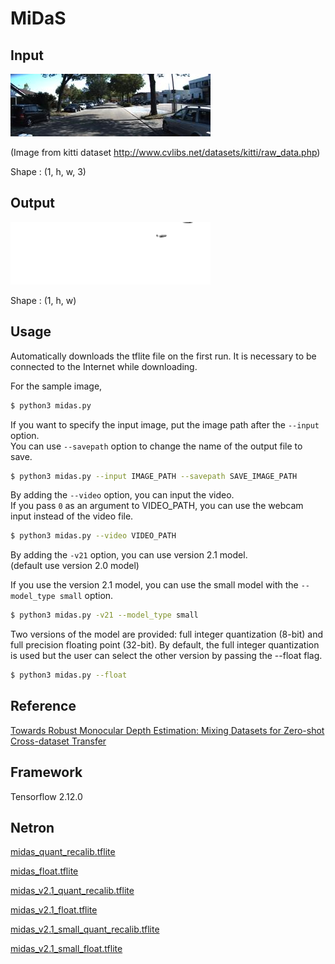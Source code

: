 # MiDaS

## Input

![Input](input.jpg)

(Image from kitti dataset http://www.cvlibs.net/datasets/kitti/raw_data.php)

Shape : (1, h, w, 3)

## Output

![Output](input_depth.png)

Shape : (1, h, w)

## Usage
Automatically downloads the tflite file on the first run.
It is necessary to be connected to the Internet while downloading.

For the sample image,
``` bash
$ python3 midas.py
```

If you want to specify the input image, put the image path after the `--input` option.  
You can use `--savepath` option to change the name of the output file to save.
```bash
$ python3 midas.py --input IMAGE_PATH --savepath SAVE_IMAGE_PATH
```

By adding the `--video` option, you can input the video.   
If you pass `0` as an argument to VIDEO_PATH, you can use the webcam input instead of the video file.
```bash
$ python3 midas.py --video VIDEO_PATH
```

By adding the `-v21` option, you can use version 2.1 model.  
(default use version 2.0 model)

If you use the version 2.1 model, you can use the small model with the `--model_type small` option.
```bash
$ python3 midas.py -v21 --model_type small
```

Two versions of the model are provided: full integer quantization (8-bit) and full precision floating point (32-bit). 
By default, the full integer quantization is used but the user can select the other version by passing the --float flag.
```bash
$ python3 midas.py --float
```

## Reference

[Towards Robust Monocular Depth Estimation: Mixing Datasets for Zero-shot Cross-dataset Transfer](https://github.com/intel-isl/MiDaS)

## Framework

Tensorflow 2.12.0

## Netron

[midas_quant_recalib.tflite](https://netron.app/?url=https://storage.googleapis.com/ailia-models-tflite/midas/midas_quant_recalib.tflite)

[midas_float.tflite](https://netron.app/?url=https://storage.googleapis.com/ailia-models-tflite/midas/midas_float.tflite)

[midas_v2.1_quant_recalib.tflite](https://netron.app/?url=https://storage.googleapis.com/ailia-models-tflite/midas/midas_v2.1_quant_recalib.tflite)

[midas_v2.1_float.tflite](https://netron.app/?url=https://storage.googleapis.com/ailia-models-tflite/midas/midas_v2.1_float.tflite)

[midas_v2.1_small_quant_recalib.tflite](https://netron.app/?url=https://storage.googleapis.com/ailia-models-tflite/midas/midas_v2.1_small_quant_recalib.tflite)

[midas_v2.1_small_float.tflite](https://netron.app/?url=https://storage.googleapis.com/ailia-models-tflite/midas/midas_v2.1_small_float.tflite)